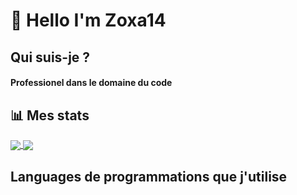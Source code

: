 # 👋 Hello I'm Zoxa14

## Qui suis-je ?

#### Professionel dans le domaine du code

## 📊 Mes stats

<a href="https://github.com/anuraghazra/github-readme-stats">
  <img align="center" src="https://github-readme-stats.vercel.app/api?username=Zoxa14&show_icons=true&theme=github_dark" />
</a>
<a href="https://github.com/anuraghazra/github-readme-stats">
  <img align="center" src="https://github-readme-stats.vercel.app/api/wakatime?username=Zoxa14&show_icons=true&theme=nightowl" />
</a>

## Languages de programmations que j'utilise

